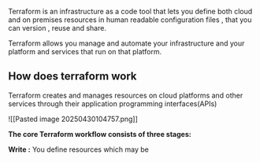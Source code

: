 

Terraform is an infrastructure as a code tool that lets you define both cloud and on premises resources in human readable configuration files , that you can version , reuse and share. 

Terraform allows you manage and automate your infrastructure and your platform and services that run on that platform. 


## How does terraform work 



Terraform creates and manages resources on cloud platforms and other services through their application programming interfaces(APIs)

![[Pasted image 20250430104757.png]]



**The core Terraform workflow consists of three stages:** 

**Write :** You define resources which may be 
